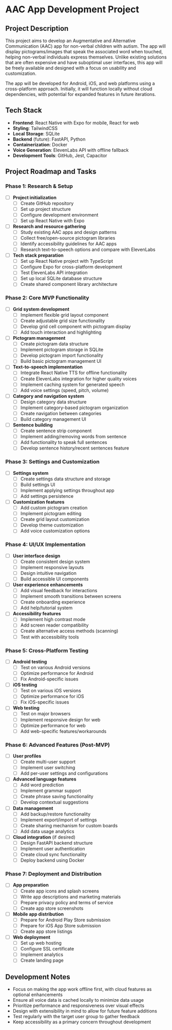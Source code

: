 # AAC App Development Project

## Project Description

This project aims to develop an Augmentative and Alternative Communication (AAC) app for non-verbal children with autism. The app will display pictograms/images that speak the associated word when touched, helping non-verbal individuals express themselves. Unlike existing solutions that are often expensive and have suboptimal user interfaces, this app will be freely available and designed with a focus on usability and customization.

The app will be developed for Android, iOS, and web platforms using a cross-platform approach. Initially, it will function locally without cloud dependencies, with potential for expanded features in future iterations.

## Tech Stack

- **Frontend**: React Native with Expo for mobile, React for web
- **Styling**: TailwindCSS
- **Local Storage**: SQLite
- **Backend** (future): FastAPI, Python
- **Containerization**: Docker
- **Voice Generation**: ElevenLabs API with offline fallback
- **Development Tools**: GitHub, Jest, Capacitor

## Project Roadmap and Tasks

### Phase 1: Research & Setup

- [ ] **Project initialization**
  - [ ] Create GitHub repository
  - [ ] Set up project structure
  - [ ] Configure development environment
  - [ ] Set up React Native with Expo

- [ ] **Research and resource gathering**
  - [ ] Study existing AAC apps and design patterns
  - [ ] Collect free/open-source pictogram libraries
  - [ ] Identify accessibility guidelines for AAC apps
  - [ ] Research text-to-speech options and compare with ElevenLabs

- [ ] **Tech stack preparation**
  - [ ] Set up React Native project with TypeScript
  - [ ] Configure Expo for cross-platform development
  - [ ] Test ElevenLabs API integration
  - [ ] Set up local SQLite database structure
  - [ ] Create shared component library architecture

### Phase 2: Core MVP Functionality

- [ ] **Grid system development**
  - [ ] Implement flexible grid layout component
  - [ ] Create adjustable grid size functionality
  - [ ] Develop grid cell component with pictogram display
  - [ ] Add touch interaction and highlighting

- [ ] **Pictogram management**
  - [ ] Create pictogram data structure
  - [ ] Implement pictogram storage in SQLite
  - [ ] Develop pictogram import functionality
  - [ ] Build basic pictogram management UI

- [ ] **Text-to-speech implementation**
  - [ ] Integrate React Native TTS for offline functionality
  - [ ] Create ElevenLabs integration for higher quality voices
  - [ ] Implement caching system for generated speech
  - [ ] Add voice settings (speed, pitch, volume)

- [ ] **Category and navigation system**
  - [ ] Design category data structure
  - [ ] Implement category-based pictogram organization
  - [ ] Create navigation between categories
  - [ ] Build category management UI

- [ ] **Sentence building**
  - [ ] Create sentence strip component
  - [ ] Implement adding/removing words from sentence
  - [ ] Add functionality to speak full sentences
  - [ ] Develop sentence history/recent sentences feature

### Phase 3: Settings and Customization

- [ ] **Settings system**
  - [ ] Create settings data structure and storage
  - [ ] Build settings UI
  - [ ] Implement applying settings throughout app
  - [ ] Add settings persistence

- [ ] **Customization features**
  - [ ] Add custom pictogram creation
  - [ ] Implement pictogram editing
  - [ ] Create grid layout customization
  - [ ] Develop theme customization
  - [ ] Add voice customization options

### Phase 4: UI/UX Implementation

- [ ] **User interface design**
  - [ ] Create consistent design system
  - [ ] Implement responsive layouts
  - [ ] Design intuitive navigation
  - [ ] Build accessible UI components

- [ ] **User experience enhancements**
  - [ ] Add visual feedback for interactions
  - [ ] Implement smooth transitions between screens
  - [ ] Create onboarding experience
  - [ ] Add help/tutorial system

- [ ] **Accessibility features**
  - [ ] Implement high contrast mode
  - [ ] Add screen reader compatibility
  - [ ] Create alternative access methods (scanning)
  - [ ] Test with accessibility tools

### Phase 5: Cross-Platform Testing

- [ ] **Android testing**
  - [ ] Test on various Android versions
  - [ ] Optimize performance for Android
  - [ ] Fix Android-specific issues

- [ ] **iOS testing**
  - [ ] Test on various iOS versions
  - [ ] Optimize performance for iOS
  - [ ] Fix iOS-specific issues

- [ ] **Web testing**
  - [ ] Test on major browsers
  - [ ] Implement responsive design for web
  - [ ] Optimize performance for web
  - [ ] Add web-specific features/workarounds

### Phase 6: Advanced Features (Post-MVP)

- [ ] **User profiles**
  - [ ] Create multi-user support
  - [ ] Implement user switching
  - [ ] Add per-user settings and configurations

- [ ] **Advanced language features**
  - [ ] Add word prediction
  - [ ] Implement grammar support
  - [ ] Create phrase saving functionality
  - [ ] Develop contextual suggestions

- [ ] **Data management**
  - [ ] Add backup/restore functionality
  - [ ] Implement export/import of settings
  - [ ] Create sharing mechanism for custom boards
  - [ ] Add data usage analytics

- [ ] **Cloud integration** (if desired)
  - [ ] Design FastAPI backend structure
  - [ ] Implement user authentication
  - [ ] Create cloud sync functionality
  - [ ] Deploy backend using Docker

### Phase 7: Deployment and Distribution

- [ ] **App preparation**
  - [ ] Create app icons and splash screens
  - [ ] Write app descriptions and marketing materials
  - [ ] Prepare privacy policy and terms of service
  - [ ] Create app store screenshots

- [ ] **Mobile app distribution**
  - [ ] Prepare for Android Play Store submission
  - [ ] Prepare for iOS App Store submission
  - [ ] Create app store listings

- [ ] **Web deployment**
  - [ ] Set up web hosting
  - [ ] Configure SSL certificate
  - [ ] Implement analytics
  - [ ] Create landing page

## Development Notes

- Focus on making the app work offline first, with cloud features as optional enhancements
- Ensure all voice data is cached locally to minimize data usage
- Prioritize performance and responsiveness over visual effects
- Design with extensibility in mind to allow for future feature additions
- Test regularly with the target user group to gather feedback
- Keep accessibility as a primary concern throughout development
